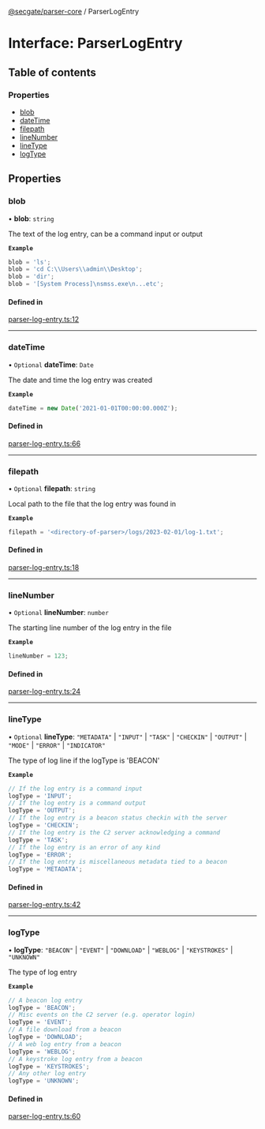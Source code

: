 [@secgate/parser-core](../index.md) / ParserLogEntry

# Interface: ParserLogEntry

## Table of contents

### Properties

- [blob](ParserLogEntry.md#blob)
- [dateTime](ParserLogEntry.md#datetime)
- [filepath](ParserLogEntry.md#filepath)
- [lineNumber](ParserLogEntry.md#linenumber)
- [lineType](ParserLogEntry.md#linetype)
- [logType](ParserLogEntry.md#logtype)

## Properties

### blob

• **blob**: `string`

The text of the log entry, can be a command input or output

**`Example`**

```ts
blob = 'ls';
blob = 'cd C:\\Users\\admin\\Desktop';
blob = 'dir';
blob = '[System Process]\nsmss.exe\n...etc';
```

#### Defined in

[parser-log-entry.ts:12](https://github.com/khulnasoft/securitylab/blob/bd5dfc45/parsers/parser-core/src/parser-output/parser-log-entry.ts#L12)

---

### dateTime

• `Optional` **dateTime**: `Date`

The date and time the log entry was created

**`Example`**

```ts
dateTime = new Date('2021-01-01T00:00:00.000Z');
```

#### Defined in

[parser-log-entry.ts:66](https://github.com/khulnasoft/securitylab/blob/bd5dfc45/parsers/parser-core/src/parser-output/parser-log-entry.ts#L66)

---

### filepath

• `Optional` **filepath**: `string`

Local path to the file that the log entry was found in

**`Example`**

```ts
filepath = '<directory-of-parser>/logs/2023-02-01/log-1.txt';
```

#### Defined in

[parser-log-entry.ts:18](https://github.com/khulnasoft/securitylab/blob/bd5dfc45/parsers/parser-core/src/parser-output/parser-log-entry.ts#L18)

---

### lineNumber

• `Optional` **lineNumber**: `number`

The starting line number of the log entry in the file

**`Example`**

```ts
lineNumber = 123;
```

#### Defined in

[parser-log-entry.ts:24](https://github.com/khulnasoft/securitylab/blob/bd5dfc45/parsers/parser-core/src/parser-output/parser-log-entry.ts#L24)

---

### lineType

• `Optional` **lineType**: `"METADATA"` \| `"INPUT"` \| `"TASK"` \| `"CHECKIN"` \| `"OUTPUT"` \| `"MODE"` \| `"ERROR"` \| `"INDICATOR"`

The type of log line if the logType is 'BEACON'

**`Example`**

```ts
// If the log entry is a command input
logType = 'INPUT';
// If the log entry is a command output
logType = 'OUTPUT';
// If the log entry is a beacon status checkin with the server
logType = 'CHECKIN';
// If the log entry is the C2 server acknowledging a command
logType = 'TASK';
// If the log entry is an error of any kind
logType = 'ERROR';
// If the log entry is miscellaneous metadata tied to a beacon
logType = 'METADATA';
```

#### Defined in

[parser-log-entry.ts:42](https://github.com/khulnasoft/securitylab/blob/bd5dfc45/parsers/parser-core/src/parser-output/parser-log-entry.ts#L42)

---

### logType

• **logType**: `"BEACON"` \| `"EVENT"` \| `"DOWNLOAD"` \| `"WEBLOG"` \| `"KEYSTROKES"` \| `"UNKNOWN"`

The type of log entry

**`Example`**

```ts
// A beacon log entry
logType = 'BEACON';
// Misc events on the C2 server (e.g. operator login)
logType = 'EVENT';
// A file download from a beacon
logType = 'DOWNLOAD';
// A web log entry from a beacon
logType = 'WEBLOG';
// A keystroke log entry from a beacon
logType = 'KEYSTROKES';
// Any other log entry
logType = 'UNKNOWN';
```

#### Defined in

[parser-log-entry.ts:60](https://github.com/khulnasoft/securitylab/blob/bd5dfc45/parsers/parser-core/src/parser-output/parser-log-entry.ts#L60)
